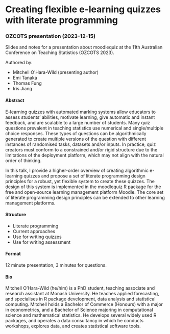 
<!-- README.md is generated from README.Rmd. Please edit that file -->

# Creating flexible e-learning quizzes with literate programming

### OZCOTS presentation (2023-12-15)

<!-- badges: start -->
<!-- badges: end -->

Slides and notes for a presentation about moodlequiz at the 11th
Australian Conference on Teaching Statistics (OZCOTS 2023).

Authored by:
* Mitchell O'Hara-Wild (presenting author)
* Emi Tanaka
* Thomas Fung
* Iris Jiang

#### Abstract

E-learning quizzes with automated marking systems allow educators to
assess students’ abilities, motivate learning, give automatic and
instant feedback, and are scalable to a large number of students. Many
quiz questions prevalent in teaching statistics use numerical and
single/multiple choice responses. These types of questions can be
algorithmically generated to create multiple versions of the question
with different instances of randomised tasks, datasets and/or inputs. In
practice, quiz creators must conform to a constrained and/or rigid
structure due to the limitations of the deployment platform, which may
not align with the natural order of thinking.

In this talk, I provide a higher-order overview of creating algorithmic
e-learning quizzes and propose a set of literate programming design
principles for a robust, yet flexible system to create these quizzes.
The design of this system is implemented in the moodlequiz R package for
the free and open-source learning management platform Moodle. The core
set of literate programming design principles can be extended to other
learning management platforms.

#### Structure

- Literate programming
- Current approaches
- Use for writing quizzes
- Use for writing assessment

#### Format

12 minute presentation, 3 minutes for questions.

#### Bio

Mitchell O’Hara-Wild (he/him) is a PhD student, teaching associate and
research assistant at Monash University. He teaches applied forecasting,
and specialises in R package development, data analysis and statistical
computing. Mitchell holds a Bachelor of Commerce (Honours) with a major
in econometrics, and a Bachelor of Science majoring in computational
science and mathematical statistics. He develops several widely used R
packages, and operates a data consultancy in which he conducts
workshops, explores data, and creates statistical software tools.
